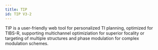 ```yaml
---
title: TIP
id: TIP V3-2
---
```

TIP is a user-friendly web tool for personalized TI planning, optimized for TIBS-R, supporting multichannel optimiziation for superior focality or targeting of multiple structures and phase modulation for complex modulation schemes.
